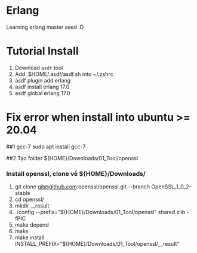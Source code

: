 # Erlang
Learning erlang master seed :D 

# Tutorial Install
1. Download `asdf` tool
2. Add .$HOME/.asdf/asdf.sh into ~/.zshrc
3. asdf plugin add erlang
4. asdf install erlang 17.0
5. asdf global erlang 17.0 

# Fix error when install into ubuntu >= 20.04
##1  gcc-7
sudo apt install gcc-7

##2 Tạo folder ${HOME}/Downloads/01_Tool/openssl
### Install openssl, clone về ${HOME}/Downloads/
1. git clone git@github.com:openssl/openssl.git --branch OpenSSL_1_0_2-stable
2. cd openssl/
3. mkdir __result
4. ./config --prefix="${HOME}/Downloads/01_Tool/openssl" shared zlib -fPIC
5. make depend
6. make
7. make install INSTALL_PREFIX="${HOME}/Downloads/01_Tool/openssl/__result"
